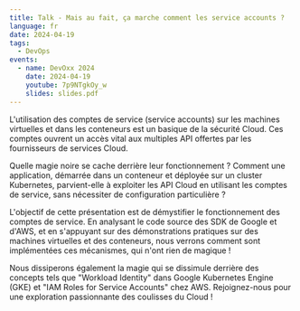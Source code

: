 ```yaml
---
title: Talk - Mais au fait, ça marche comment les service accounts ?
language: fr
date: 2024-04-19
tags:
  - DevOps
events: 
  - name: DevOxx 2024
    date: 2024-04-19
    youtube: 7p9NTgkOy_w
    slides: slides.pdf
---
```

L'utilisation des comptes de service (service accounts) sur les machines virtuelles et dans les conteneurs est un basique de la sécurité Cloud. Ces comptes ouvrent un accès vital aux multiples API offertes par les fournisseurs de services Cloud.

Quelle magie noire se cache derrière leur fonctionnement ? Comment une application, démarrée dans un conteneur et déployée sur un cluster Kubernetes, parvient-elle à exploiter les API Cloud en utilisant les comptes de service, sans nécessiter de configuration particulière ?

L'objectif de cette présentation est de démystifier le fonctionnement des comptes de service. En analysant le code source des SDK de Google et d'AWS, et en s'appuyant sur des démonstrations pratiques sur des machines virtuelles et des conteneurs, nous verrons comment sont implémentées ces mécanismes, qui n'ont rien de magique !

Nous dissiperons également la magie qui se dissimule derrière des concepts tels que "Workload Identity" dans Google Kubernetes Engine (GKE) et "IAM Roles for Service Accounts" chez AWS.
Rejoignez-nous pour une exploration passionnante des coulisses du Cloud !